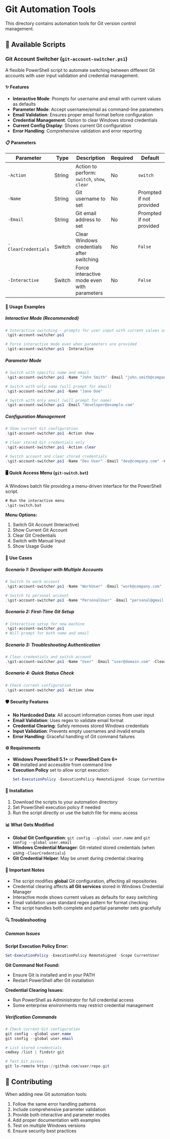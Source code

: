 # Git Automation Tools

This directory contains automation tools for Git version control management.

## 🔧 Available Scripts

### Git Account Switcher (`git-account-switcher.ps1`)

A flexible PowerShell script to automate switching between different Git accounts with user input validation and credential management.

#### ✨ Features
- **Interactive Mode**: Prompts for username and email with current values as defaults
- **Parameter Mode**: Accept username/email as command-line parameters
- **Email Validation**: Ensures proper email format before configuration
- **Credential Management**: Option to clear Windows stored credentials
- **Current Config Display**: Shows current Git configuration
- **Error Handling**: Comprehensive validation and error reporting

#### 📋 Parameters

| Parameter | Type | Description | Required | Default |
|-----------|------|-------------|----------|---------|
| `-Action` | String | Action to perform: `switch`, `show`, `clear` | No | `switch` |
| `-Name` | String | Git username to set | No | Prompted if not provided |
| `-Email` | String | Git email address to set | No | Prompted if not provided |
| `-ClearCredentials` | Switch | Clear Windows credentials after switching | No | `False` |
| `-Interactive` | Switch | Force interactive mode even with parameters | No | `False` |

#### 🚀 Usage Examples

##### Interactive Mode (Recommended)
```powershell
# Interactive switching - prompts for user input with current values as defaults
.\git-account-switcher.ps1

# Force interactive mode even when parameters are provided
.\git-account-switcher.ps1 -Interactive
```

##### Parameter Mode
```powershell
# Switch with specific name and email
.\git-account-switcher.ps1 -Name "John Smith" -Email "john.smith@company.com"

# Switch with only name (will prompt for email)
.\git-account-switcher.ps1 -Name "Jane Doe"

# Switch with only email (will prompt for name)
.\git-account-switcher.ps1 -Email "developer@example.com"
```

##### Configuration Management
```powershell
# Show current Git configuration
.\git-account-switcher.ps1 -Action show

# Clear stored Git credentials only
.\git-account-switcher.ps1 -Action clear

# Switch account and clear stored credentials
.\git-account-switcher.ps1 -Name "Dev User" -Email "dev@company.com" -ClearCredentials
```

#### 🖥️ Quick Access Menu (`git-switch.bat`)

A Windows batch file providing a menu-driven interface for the PowerShell script.

```cmd
# Run the interactive menu
.\git-switch.bat
```

**Menu Options:**
1. Switch Git Account (Interactive)
2. Show Current Git Account
3. Clear Git Credentials  
4. Switch with Manual Input
5. Show Usage Guide

#### 📝 Use Cases

##### Scenario 1: Developer with Multiple Accounts
```powershell
# Switch to work account
.\git-account-switcher.ps1 -Name "WorkUser" -Email "work@company.com"

# Switch to personal account
.\git-account-switcher.ps1 -Name "PersonalUser" -Email "personal@gmail.com"
```

##### Scenario 2: First-Time Git Setup
```powershell
# Interactive setup for new machine
.\git-account-switcher.ps1
# Will prompt for both name and email
```

##### Scenario 3: Troubleshooting Authentication
```powershell
# Clear credentials and switch account
.\git-account-switcher.ps1 -Name "User" -Email "user@domain.com" -ClearCredentials
```

##### Scenario 4: Quick Status Check
```powershell
# Check current configuration
.\git-account-switcher.ps1 -Action show
```

#### 🛡️ Security Features

- **No Hardcoded Data**: All account information comes from user input
- **Email Validation**: Uses regex to validate email format
- **Credential Clearing**: Safely removes stored Windows credentials
- **Input Validation**: Prevents empty usernames and invalid emails
- **Error Handling**: Graceful handling of Git command failures

#### ⚙️ Requirements

- **Windows PowerShell 5.1+** or **PowerShell Core 6+**
- **Git** installed and accessible from command line
- **Execution Policy** set to allow script execution:
  ```powershell
  Set-ExecutionPolicy -ExecutionPolicy RemoteSigned -Scope CurrentUser
  ```

#### 🔧 Installation

1. Download the scripts to your automation directory
2. Set PowerShell execution policy if needed
3. Run the script directly or use the batch file for menu access

#### 📊 What Gets Modified

- **Global Git Configuration**: `git config --global user.name` and `git config --global user.email`
- **Windows Credential Manager**: Git-related stored credentials (when using `-ClearCredentials`)
- **Git Credential Helper**: May be unset during credential clearing

#### 🚨 Important Notes

- The script modifies **global** Git configuration, affecting all repositories
- Credential clearing affects **all Git services** stored in Windows Credential Manager
- Interactive mode shows current values as defaults for easy switching
- Email validation uses standard regex pattern for format checking
- The script handles both complete and partial parameter sets gracefully

#### 🔍 Troubleshooting

##### Common Issues

**Script Execution Policy Error:**
```powershell
Set-ExecutionPolicy -ExecutionPolicy RemoteSigned -Scope CurrentUser
```

**Git Command Not Found:**
- Ensure Git is installed and in your PATH
- Restart PowerShell after Git installation

**Credential Clearing Issues:**
- Run PowerShell as Administrator for full credential access
- Some enterprise environments may restrict credential management

##### Verification Commands

```powershell
# Check current Git configuration
git config --global user.name
git config --global user.email

# List stored credentials
cmdkey /list | findstr git

# Test Git access
git ls-remote https://github.com/user/repo.git
```

## 🤝 Contributing

When adding new Git automation tools:
1. Follow the same error handling patterns
2. Include comprehensive parameter validation
3. Provide both interactive and parameter modes
4. Add proper documentation with examples
5. Test on multiple Windows versions
6. Ensure security best practices
